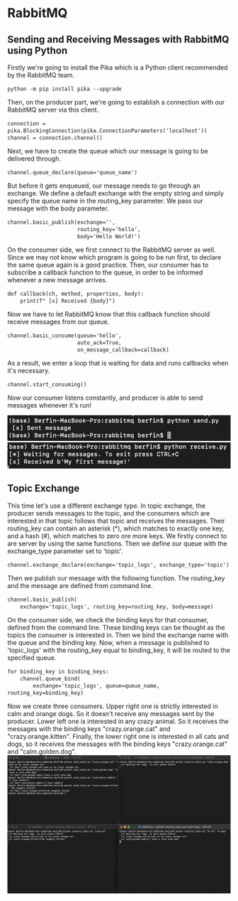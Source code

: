 # RabbitMQ

## Sending and Receiving Messages with RabbitMQ using Python

Firstly we're going to install the Pika which is a Python client recommended by the RabbitMQ team.
```
python -m pip install pika --upgrade
```
Then, on the producer part, we're going to establish a connection with our RabbitMQ server via this client.
```
connection = pika.BlockingConnection(pika.ConnectionParameters('localhost'))
channel = connection.channel()
```
Next, we have to create the queue which our message is going to be delivered through.
```
channel.queue_declare(queue='queue_name')
```
But before it gets enqueued, our message needs to go through an exchange. We define a default exchange with the empty string and simply specify the queue name in the routing_key parameter. We pass our message with the body parameter.
```
channel.basic_publish(exchange='',
                      routing_key='hello',
                      body='Hello World!')
```
On the consumer side, we first connect to the RabbitMQ server as well. Since we may not know which program is going to be run first, to declare the same queue again is a good practice. 
Then, our consumer has to subscribe a callback function to the queue, in order to be informed whenever a new message arrives. 
```
def callback(ch, method, properties, body):
    print(f" [x] Received {body}")
```
Now we have to let RabbitMQ know that this callback function should receive messages from our queue.
```
channel.basic_consume(queue='hello',
                      auto_ack=True,
                      on_message_callback=callback)
```
As a result, we enter a loop that is waiting for data and runs callbacks when it's necessary.
```
channel.start_consuming()
```
Now our consumer listens constantly, and producer is able to send messages whenever it's run!

![alt text](screenshots/sender.png)
![alt text](screenshots/receiver.png)

## Topic Exchange

This time let's use a different exchange type. In topic exchange, the producer sends messages to the topic, and the consumers which are interested in that topic follows that topic and receives the messages. Their routing_key can contain an asterisk (*), which matches to exactly one key, and a hash (#), which matches to zero ore more keys.
We firstly connect to are server by using the same functions. Then we define our queue with the exchange_type parameter set to 'topic'.
```
channel.exchange_declare(exchange='topic_logs', exchange_type='topic')
```
Then we publish our message with the following function. The routing_key and the message are defined from command line.
```
channel.basic_publish(
    exchange='topic_logs', routing_key=routing_key, body=message)
```
On the consumer side, we check the binding keys for that consumer, defined from the command line. These binding keys can be thought as the topics the consumer is interested in. Then we bind the exchange name with the queue and the binding key.  Now, when a message is published to 'topic_logs' with the routing_key equal to binding_key, it will be routed to the specified queue.
```
for binding_key in binding_keys:
    channel.queue_bind(
        exchange='topic_logs', queue=queue_name, routing_key=binding_key)

```
Now we create three consumers. Upper right one is strictly interested in calm and orange dogs. So it doesn't receive any messages sent by the producer. Lower left one is interested in any crazy animal. So it receives the messages with the binding keys "crazy.orange.cat" and "crazy.orange.kitten". Finally, the lower right one is interested in all cats and dogs, so it receives the messages with the binding keys "crazy.orange.cat" and "calm.golden.dog".
![alt text](screenshots/topic_exchange.png)

